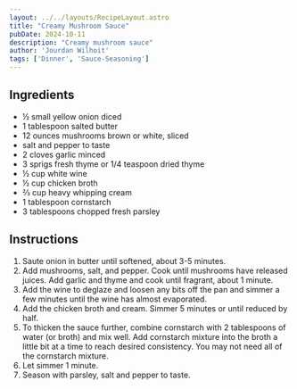 ```yaml
---
layout: ../../layouts/RecipeLayout.astro
title: "Creamy Mushroom Sauce"
pubDate: 2024-10-11
description: "Creamy mushroom sauce"
author: 'Jourdan Wilhoit'
tags: ['Dinner', 'Sauce-Seasoning']
---
```


<h2 class='text-2xl py-4'>Ingredients</h2>
<ul class='list-disc ms-4 ps-4 py-2'>
    <li>½ small yellow onion diced</li>
    <li>1 tablespoon salted butter</li>
    <li>12 ounces mushrooms brown or white, sliced</li>
    <li>salt and pepper to taste</li>
    <li>2 cloves garlic minced</li>
    <li>3 sprigs fresh thyme or 1/4 teaspoon dried thyme</li>
    <li>½ cup white wine</li>
    <li>½ cup chicken broth</li>
    <li>⅔ cup heavy whipping cream</li>
    <li>1 tablespoon cornstarch</li>
    <li>3 tablespoons chopped fresh parsley</li>
</ul>
<h2 class='text-2xl py-4'>Instructions</h2>
<ol class='list-decimal ms-4 ps-4 py-2'>
    <li>Saute onion in butter until softened, about 3-5 minutes.</li>
    <li>Add mushrooms, salt, and pepper. Cook until mushrooms have released juices. Add garlic and thyme and cook until fragrant, about 1 minute.</li>
    <li>Add the wine to deglaze and loosen any bits off the pan and simmer a few minutes until the wine has almost evaporated.</li>
    <li>Add the chicken broth and cream. Simmer 5 minutes or until reduced by half.</li>
    <li>To thicken the sauce further, combine cornstarch with 2 tablespoons of water (or broth) and mix well. Add cornstarch mixture into the broth a little bit at a time to reach desired consistency. You may not need all of the cornstarch mixture.</li>
    <li>Let simmer 1 minute.</li>
    <li>Season with parsley, salt and pepper to taste.</li>
</ol>